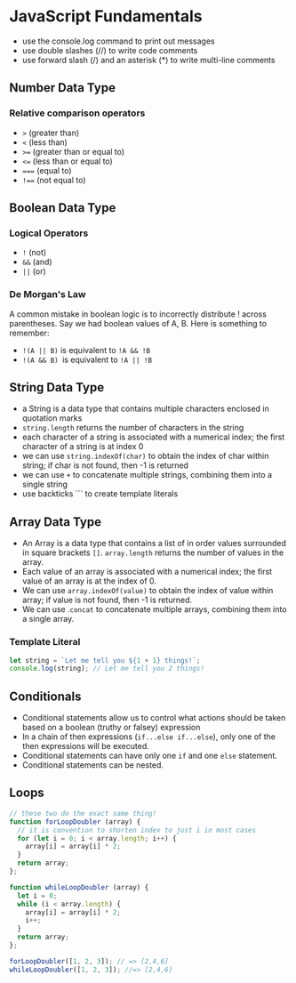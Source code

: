 # JavaScript Fundamentals


- use the console.log command to print out messages
- use double slashes (//) to write code comments
- use forward slash (/) and an asterisk (*) to write multi-line comments

## Number Data Type

### Relative comparison operators

- `>` (greater than)
- `<` (less than)
- `>=` (greater than or equal to)
- `<=` (less than or equal to)
- `===` (equal to)
- `!==` (not equal to)


## Boolean Data Type

### Logical Operators


- `!` (not)
- `&&` (and)
- `||` (or)

### De Morgan's Law

A common mistake in boolean logic is to incorrectly distribute ! across parentheses. Say we had boolean values of A, B. Here is something to remember:

- `!(A || B)` is equivalent to `!A && !B`
- `!(A && B) `is equivalent to `!A || !B`


## String Data Type

- a String is a data type that contains multiple characters enclosed in quotation marks
- `string.length` returns the number of characters in the string
- each character of a string is associated with a numerical index; the first character of a string is at index 0
- we can use `string.indexOf(char)` to obtain the index of char within string; if char is not found, then -1 is returned
- we can use `+` to concatenate multiple strings, combining them into a single string
- use backticks `\`` to create template literals

## Array Data Type

- An Array is a data type that contains a list of in order values surrounded in square brackets `[]`.
`array.length` returns the number of values in the array.
- Each value of an array is associated with a numerical index; the first value of an array is at the index of 0.
- We can use `array.indexOf(value)` to obtain the index of value within array; if value is not found, then -1 is returned.
- We can use .`concat` to concatenate multiple arrays, combining them into a single array.


### Template Literal

```javascript
let string = `Let me tell you ${1 + 1} things!`;
console.log(string); // Let me tell you 2 things!
```

## Conditionals

- Conditional statements allow us to control what actions should be taken based on a boolean (truthy or falsey) expression
- In a chain of then expressions (`if...else if...else`), only one of the then expressions will be executed.
- Conditional statements can have only one `if` and one `else` statement.
- Conditional statements can be nested.


## Loops

```javascript
// these two do the exact same thing!
function forLoopDoubler (array) {
  // it is convention to shorten index to just i in most cases
  for (let i = 0; i < array.length; i++) {
    array[i] = array[i] * 2;
  }
  return array;
};

function whileLoopDoubler (array) {
  let i = 0;
  while (i < array.length) {
    array[i] = array[i] * 2;
    i++;
  }
  return array;
};

forLoopDoubler([1, 2, 3]); // => [2,4,6]
whileLoopDoubler([1, 2, 3]); //=> [2,4,6]
```

